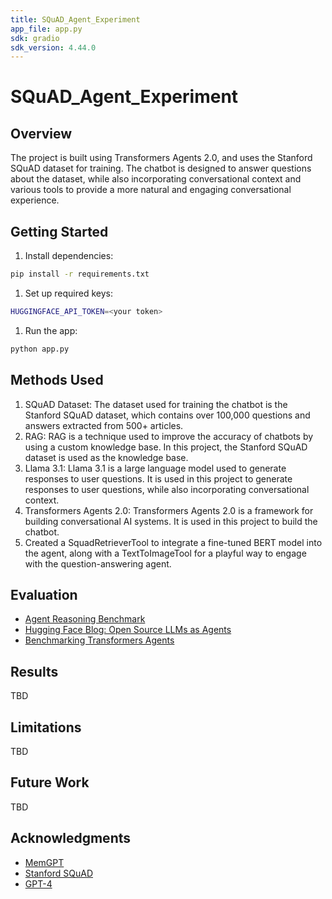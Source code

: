```yaml
---
title: SQuAD_Agent_Experiment
app_file: app.py
sdk: gradio
sdk_version: 4.44.0
---
```

# SQuAD_Agent_Experiment

## Overview

The project is built using Transformers Agents 2.0, and uses the Stanford SQuAD dataset for training. The chatbot is designed to answer questions about the dataset, while also incorporating conversational context and various tools to provide a more natural and engaging conversational experience.

## Getting Started

1. Install dependencies:

```bash
pip install -r requirements.txt
```

1. Set up required keys:

```bash
HUGGINGFACE_API_TOKEN=<your token>
```

1. Run the app:

```bash
python app.py
```

## Methods Used

1. SQuAD Dataset: The dataset used for training the chatbot is the Stanford SQuAD dataset, which contains over 100,000 questions and answers extracted from 500+ articles.
2. RAG: RAG is a technique used to improve the accuracy of chatbots by using a custom knowledge base. In this project, the Stanford SQuAD dataset is used as the knowledge base.
3. Llama 3.1: Llama 3.1 is a large language model used to generate responses to user questions. It is used in this project to generate responses to user questions, while also incorporating conversational context.
4. Transformers Agents 2.0: Transformers Agents 2.0 is a framework for building conversational AI systems. It is used in this project to build the chatbot.
5. Created a SquadRetrieverTool to integrate a fine-tuned BERT model into the agent, along with a TextToImageTool for a playful way to engage with the question-answering agent.

## Evaluation

* [Agent Reasoning Benchmark](https://github.com/aymeric-roucher/agent_reasoning_benchmark)
* [Hugging Face Blog: Open Source LLMs as Agents](https://huggingface.co/blog/open-source-llms-as-agents)
* [Benchmarking Transformers Agents](https://github.com/aymeric-roucher/agent_reasoning_benchmark/blob/main/benchmark_transformers_agents.ipynb)

## Results

TBD

## Limitations

TBD

## Future Work

TBD

## Acknowledgments

* [MemGPT](https://github.com/cpacker/MemGPT)
* [Stanford SQuAD](https://rajpurkar.github.io/SQuAD-explorer/)
* [GPT-4](https://openai.com/gpt-4/)
